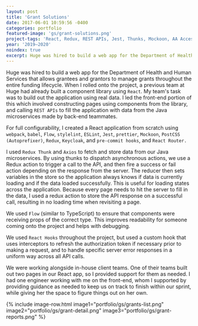 ```yaml
---
layout: post
title: 'Grant Solutions'
date: 2017-06-01 10:59:56 -0400
categories: portfolio
featured-image: 'gs/grant-solutions.png'
project-tags: 'React, Redux, REST APIs, Jest, Thunks, Mockoon, AA Accessibility'
year: '2019–2020'
noindex: true
excerpt: Huge was hired to build a web app for the Department of Health and Human Services that allows grantees and grantors to manage grants throughout the entire funding lifecycle. When I rolled onto the project, a previous team at Huge had already built a component library using `React`. My team's task was to build out the application using real data.
---
```


Huge was hired to build a web app for the Department of Health and Human Services that allows grantees and grantors to manage grants throughout the entire funding lifecycle. When I rolled onto the project, a previous team at Huge had already built a component library using `React`. My team's task was to build out the application using real data. I led the front-end portion of this which involved constructing pages using components from the library, and calling `REST APIs` to fill the application with data from the Java microservices made by back-end teammates.

For full configurability, I created a React application from scratch using `webpack`, `babel`, `Flow`, `stylelint`, `ESLint`, `Jest`, `prettier`, `Mockoon`, `PostCSS (Autoprefixer)`, `Redux`, `Keycloak`, and `pre-commit hooks`, and `React Router.`

I used `Redux Thunk` and `Axios` to fetch and store data from our Java microservices. By using thunks to dispatch asynchronous actions, we use a Redux action to trigger a call to the API, and then fire a success or fail action depending on the response from the server. The reducer then sets variables in the store so the application always knows if data is currently loading and if the data loaded successfully. This is useful for loading states across the application. Because every page needs to hit the server to fill in the data, I used a redux action to store the API response on a successful call, resulting in no loading time when revisiting a page.

We used `Flow` (similar to TypeScript) to ensure that components were receiving props of the correct type. This improves readability for someone coming onto the project and helps with debugging.

We used `React Hooks` throughout the project, but used a custom hook that uses interceptors to refresh the authorization token if necessary prior to making a request, and to handle specific server error responses in a uniform way across all API calls.

We were working alongside in-house client teams. One of their teams built out two pages in our React app, so I provided support for them as needed. I had one engineer working with me on the front-end, whom I supported by providing guidance as needed to keep us on track to finish within our sprint, while giving her the space to figure things out on her own.

{% include image-row.html image1="portfolio/gs/grants-list.png" image2="portfolio/gs/grant-detail.png" image3="portfolio/gs/grant-reports.png" %}
